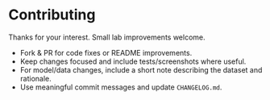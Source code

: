 # Contributing

Thanks for your interest. Small lab improvements welcome.

- Fork & PR for code fixes or README improvements.
- Keep changes focused and include tests/screenshots where useful.
- For model/data changes, include a short note describing the dataset and rationale.
- Use meaningful commit messages and update `CHANGELOG.md`.
